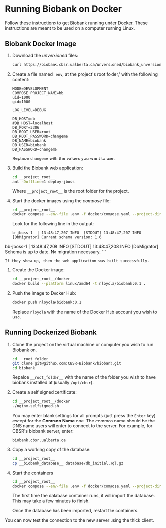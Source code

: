# Running Biobank on Docker

Follow these instructions to get Biobank running under Docker. These instructions are meant to be used on a computer running Linux.

## Biobank Docker Image

1. Download the *unversioned* files:

    ```sh
    curl https://biobank.cbsr.ualberta.ca/unversioned/biobank_unversioned_v3.10.5.zip -o biobank_unversioned_v3.10.5.zip
    ```

1. Create a file named `.env`, at the project's root folder,' with the following content:

    ```
    MODE=DEVELOPMENT
    COMPOSE_PROJECT_NAME=bb
    uid=1000
    gid=1000

    LOG_LEVEL=DEBUG

    DB_HOST=db
    #DB_HOST=localhost
    DB_PORT=3306
    DB_ROOT_USER=root
    DB_ROOT_PASSWORD=changeme
    DB_NAME=biobank
    DB_USER=biobank
    DB_PASSWORD=changeme
    ```

    Replace `changeme` with the values you want to use.

1. Build the Biobank web application:

    ```sh
    cd __project_root__
    ant -Doffline=1 deploy-jboss
    ```

    Where `__project_root__` is the root folder for the project.

1. Start the docker images using the  *compose* file:

    ```sh
    cd __project_root__
    docker compose --env-file .env -f docker/compose.yaml --project-directory docker up
    ```

    Look for the following line in the output:

    ```
    b-jboss-1  | 13:48:47,207 INFO  [STDOUT] 13:48:47,207 INFO  [DbMigrator] Current schema version: 1.6
bb-jboss-1  | 13:48:47,208 INFO  [STDOUT] 13:48:47,208 INFO  [DbMigrator] Schema is up to date. No migration necessary.
    ```

    If they show up, then the web application was built successfully.

1. Create the Docker image:

    ```sh
    cd __project_root__/docker
    docker build --platform linux/amd64 -t nloyola/biobank:0.1 .
    ```
1. Push the image to Docker Hub:

    ```sh
    docker push nloyola/biobank:0.1
    ```

    Replace `nloyola` with the name of the Docker Hub account you wish to use.

## Running Dockerized Biobank

1. Clone the project on the virtual machine or computer you wish to run Biobank on.

    ```sh
    cd __root_folder__
    git clone git@github.com:CBSR-Biobank/biobank.git
    cd biobank
    ```

    Repalce `__root_folder__` with the name of the folder you wish to have biobank installed at (usually `/opt/cbsr`).

1. Create a self signed certificate:

    ```sh
    cd __project_root__/docker
    ./nginx-selfsigned.sh
    ```

    You may enter blank settings for all prompts (just press the `Enter` key) except for the **Common Name**
    one. The common name should be the DNS name users will enter to connect to the server. For example, for CBSR's biobank server, enter:

    ```
    biobank.cbsr.ualberta.ca
    ```

1. Copy a working copy of the database:

    ```sh
    cd __project_root__
    cp __biobank_database__ database/db_initial.sql.gz
    ```
1. Start the containers

    ```sh
    cd __project_root__
    docker compose --env-file .env -f docker/compose.yaml --project-directory docker up
    ```

    The first time the database container runs, it will import the database. This may take a few minutes to finish.

    Once the database has been imported, restart the containers.

You can now test the connection to the new server using the thick client.
